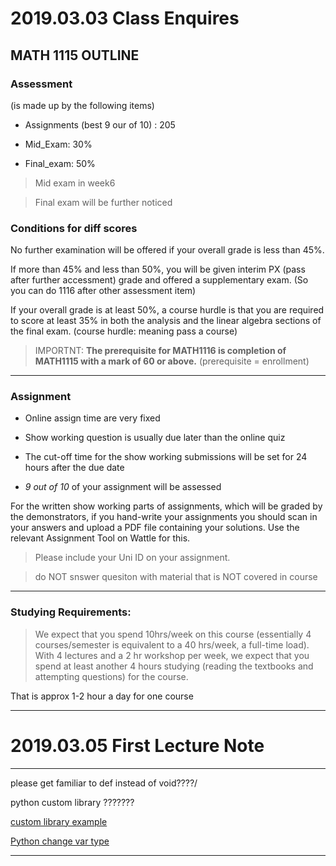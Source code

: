 # 2019.03.03 Class Enquires

## MATH 1115 OUTLINE

### Assessment

(is made up by the following items)

* Assignments (best 9 our of 10) : 205

* Mid_Exam: 30%

* Final_exam: 50%

> Mid exam in week6

> Final exam will be further noticed

### Conditions for diff scores

No further examination will be offered if your overall grade is less than 45%.

If more than 45% and less than 50%, you will be given interim PX (pass after further accessment) grade and offered a supplementary exam. (So you can do 1116 after other assessment item)

If your overall grade is at least 50%, a course hurdle is that you are required to score at least 35% in both the analysis and the linear algebra sections of the final exam. (course hurdle: meaning pass a course)

> IMPORTNT: **The prerequisite for MATH1116 is completion of MATH1115 with a mark of 60 or above.** (prerequisite = enrollment)

---

### Assignment

* Online assign time are very fixed

* Show working question is usually due later than the online quiz

* The cut-off time for the show working submissions will be set for 24 hours after the due date

* *9 out of 10* of your assignment will be assessed

For the written show working parts of assignments, which will be graded by the demonstrators, if you hand-write your assignments you should scan in your answers and upload a PDF file containing your solutions. Use the relevant Assignment Tool on Wattle for this.

> Please include your Uni ID on your assignment.

> do NOT snswer quesiton with material that is NOT covered in course

---

### Studying Requirements:

> We expect that you spend 10hrs/week on this course (essentially 4 courses/semester is equivalent to a 40 hrs/week, a full-time load). With 4 lectures and a 2 hr workshop per week, we expect that you spend at least another 4 hours studying (reading the textbooks and attempting questions) for the course.

That is approx 1-2 hour a day for one course

---
# 2019.03.05 First Lecture Note
---

please get familiar to def instead of void????/

python custom library ???????

[custom library example](https://www.youtube.com/watch?v=Y8pD5-SP_0c)

[Python change var type](https://www.digitalocean.com/community/tutorials/how-to-convert-data-types-in-python-3)

---